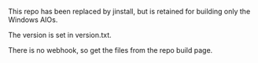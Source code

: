 This repo has been replaced by jinstall, but is retained for building only the Windows AIOs.

The version is set in version.txt.

There is no webhook, so get the files from the repo build page.
